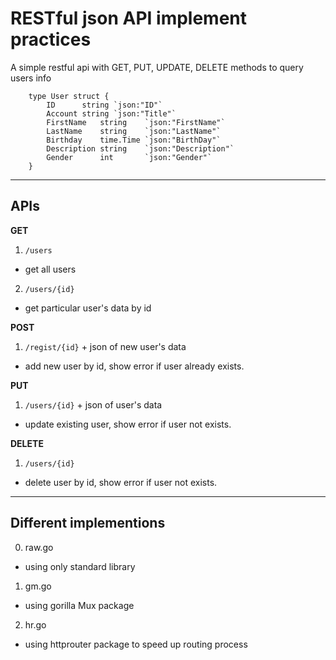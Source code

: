 # RESTful json API implement practices
A simple restful api with GET, PUT, UPDATE, DELETE methods to query users info
```
    type User struct {
        ID      string `json:"ID"`
        Account string `json:"Title"`
        FirstName   string    `json:"FirstName"`
        LastName    string    `json:"LastName"`
        Birthday    time.Time `json:"BirthDay"`
        Description string    `json:"Description"`
        Gender      int       `json:"Gender"`
    }
```
---
## APIs

**GET**
1. `/users`
- get all users
2. `/users/{id}`
- get particular user's data by id

**POST**
1. `/regist/{id}` + json of new user's data
- add new user by id, show error if user already exists.

**PUT**
1. `/users/{id}` + json of user's data 
- update existing user, show error if user not exists.

**DELETE**
1. `/users/{id}`
- delete user by id, show error if user not exists.

---

## Different implementions
0. raw.go
- using only standard library
1. gm.go
- using gorilla Mux package
2. hr.go
- using httprouter package to speed up routing process


